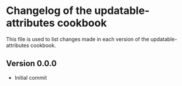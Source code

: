 # Changelog of the updatable-attributes cookbook

This file is used to list changes made in each version of the updatable-attributes cookbook.

## Version 0.0.0
- Initial commit
